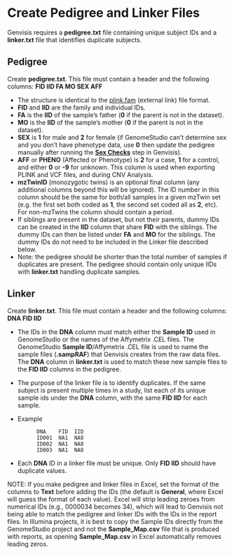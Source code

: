 # Create Pedigree and Linker Files

Genvisis requires a **pedigree.txt** file containing unique subject IDs and a **linker.txt** file that identifies duplicate subjects.

## Pedigree
Create **pedigree.txt**. This file must contain a header and the following columns: **FID IID	FA	MO	SEX	AFF**
* The structure is identical to the [plink.fam](https://www.cog-genomics.org/plink2/formats#fam) (external link) file format.
* **FID** and **IID** are the family and individual IDs.
* **FA** is the **IID** of the sample’s father (**0** if the parent is not in the dataset).
* **MO** is the **IID** of the sample’s mother (**0** if the parent is not in the dataset).
* **SEX** is **1** for male and **2** for female (if GenomeStudio can’t determine sex and you don’t have phenotype data, use **0** then update the pedigree manually after running the **[Sex Checks](../#/documentation/RunTheGenvisisWorkflow--run-sex-checks)** step in Genvisis).
* **AFF** or **PHENO** (Affected or Phenotype) is **2** for a case, **1** for a control, and either **0** or **-9** for unknown. This column is used when exporting PLINK and VCF files, and during CNV Analysis.
* **mzTwinID** (monozygotic twins) is an optional final column (any additional columns beyond this will be ignored). The ID number in this column should be the same for both/all samples in a given mzTwin set (e.g. the first set both coded as **1**, the second set coded all as **2**, etc). For non-mzTwins the column should contain a period.
* If siblings are present in the dataset, but not their parents, dummy IDs can be created in the **IID** column that share **FID** with the siblings. The dummy IDs can then be listed under **FA** and **MO** for the siblings. The dummy IDs do not need to be included in the Linker file described below.
* Note: the pedigree should be shorter than the total number of samples if duplicates are present. The pedigree should contain only unique IIDs with **linker.txt** handling duplicate samples.

## Linker
Create **linker.txt**. This file must contain a header and the following columns: **DNA FID IID**
* The IDs in the **DNA** column must match either the **Sample ID** used in GenomeStudio or the names of the Affymetrix .CEL files. The GenomeStudio **Sample ID**/Affymetrix .CEL file is used to name the sample files (**.sampRAF**) that Genvisis creates from the raw data files. The **DNA** column in **linker.txt** is used to match these new sample files to the **FID IID** columns in the pedigree.
* The purpose of the linker file is to identify duplicates. If the same subject is present multiple times in a study, list each of its unique sample ids under the **DNA** column, with the same **FID IID** for each sample.
* Example
     
            DNA    FID  IID 
            ID001  NA1  NA8
            ID002  NA1  NA8
            ID003  NA1  NA8
       
* Each **DNA** ID in a linker file must be unique. Only **FID IID** should have duplicate values.

NOTE: If you make pedigree and linker files in Excel, set the format of the columns to **Text** before adding the IDs (the default is **General**, where Excel will guess the format of each value). Excel will strip leading zeroes from numerical IDs (e.g., 0000034 becomes 34), which will lead to Genvisis not being able to match the pedigree and linker IDs with the IDs in the report files. In Illumina projects, it is best to copy the Sample IDs directly from the GenomeStudio project and not the **Sample\_Map.csv** file that is produced with reports, as opening **Sample\_Map.csv** in Excel automatically removes leading zeros.
